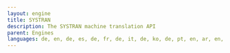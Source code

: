 ```yaml
---
layout: engine
title: SYSTRAN
description: The SYSTRAN machine translation API
parent: Engines
languages: de, en, de, es, de, fr, de, it, de, ko, de, pt, en, ar, en, bg, en, bn, en, ca, en, cs, en, cy, en, da, en, de, en, el, en, es, en, et, en, fa, en, fi, en, fr, en, he, en, hi, en, hr, en, hu, en, id, en, is, en, it, en, ja, en, ka, en, ko, en, lt, en, lv, en, ms, en, nl, en, no, en, pl, en, ps, en, pt, en, ro, en, ru, en, sk, en, sl, en, sr, en, sv, en, sw, en, ta, en, th, en, tl, en, tr, en, uk, en, ur, en, vi, en, zh-cn, en, zh-tw, es, ar, es, de, es, en, es, fr, es, it, es, ko, es, pt, fr, ar, fr, de, fr, el, fr, en, fr, es, fr, it, fr, nl, fr, pt, fr, zh-cn, fr, zh-tw, ko, de, ko, en, ko, es, ko, fr, ko, id, ko, ja, ko, ru, ko, th, ko, vi, ko, zh-cn, ko, zh-tw, pa, en, prs, en, ru, ar, ru, en, ru, ko, so, en, sq, en, tg, en
---
```

